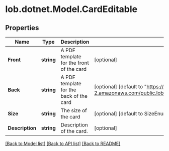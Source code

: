 # lob.dotnet.Model.CardEditable

## Properties

Name | Type | Description | Notes
------------ | ------------- | ------------- | -------------
**Front** | **string** | A PDF template for the front of the card | [optional] 
**Back** | **string** | A PDF template for the back of the card | [optional] [default to "https://s3.us-west-2.amazonaws.com/public.lob.com/assets/card_blank_horizontal.pdf"]
**Size** | **string** | The size of the card | [optional] [default to SizeEnum._2125x3375]
**Description** | **string** | Description of the card. | [optional] 

[[Back to Model list]](../README.md#documentation-for-models) [[Back to API list]](../README.md#documentation-for-api-endpoints) [[Back to README]](../README.md)

